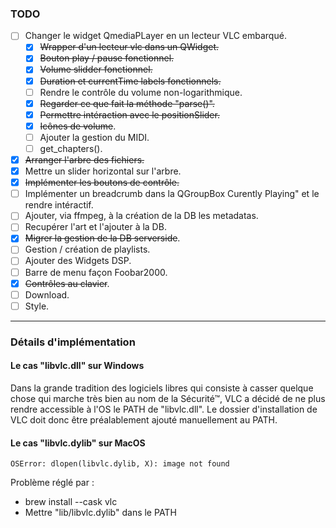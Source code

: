 ### TODO

- [ ] Changer le widget QmediaPLayer en un lecteur VLC embarqué.
    - [x] ~~Wrapper d'un lecteur vlc dans un QWidget.~~
    - [x] ~~Bouton play / pause fonctionnel.~~
    - [x] ~~Volume slidder fonctionnel.~~
    - [x] ~~Duration et currentTime labels fonctionnels.~~
    - [ ] Rendre le contrôle du volume non-logarithmique.
    - [x] ~~Regarder ce que fait la méthode "parse()".~~
    - [x] ~~Permettre intéraction avec le positionSlider.~~ 
    - [x] ~~Icônes de volume~~.
    - [ ] Ajouter la gestion du MIDI.
    - [ ] get_chapters().
- [x] ~~Arranger l'arbre des fichiers.~~
- [x] Mettre un slider horizontal sur l'arbre.
- [x] ~~Implémenter les boutons de contrôle.~~
- [ ] Implémenter un breadcrumb dans la QGroupBox Curently Playing" et le rendre intéractif.
- [ ] Ajouter, via ffmpeg, à la création de la DB les metadatas.
- [ ] Recupérer l'art et l'ajouter à la DB.
- [x] ~~Migrer la gestion de la DB serverside~~.
- [ ] Gestion / création de playlists.
- [ ] Ajouter des Widgets DSP.
- [ ] Barre de menu façon Foobar2000.
- [x] ~~Contrôles au clavier~~.
- [ ] Download.
- [ ] Style.

---

### Détails d'implémentation

#### Le cas "libvlc.dll" sur Windows

Dans la grande tradition des logiciels libres qui consiste à casser quelque chose qui marche très bien au nom de la Sécurité™, VLC a décidé de ne plus rendre accessible à l'OS le PATH de "libvlc.dll". Le dossier d'installation de VLC doit donc être préalablement ajouté manuellement au PATH.

#### Le cas "libvlc.dylib" sur MacOS
```
OSError: dlopen(libvlc.dylib, X): image not found
``` 
Problème réglé par : 
- brew install --cask vlc
- Mettre "lib/libvlc.dylib" dans le PATH